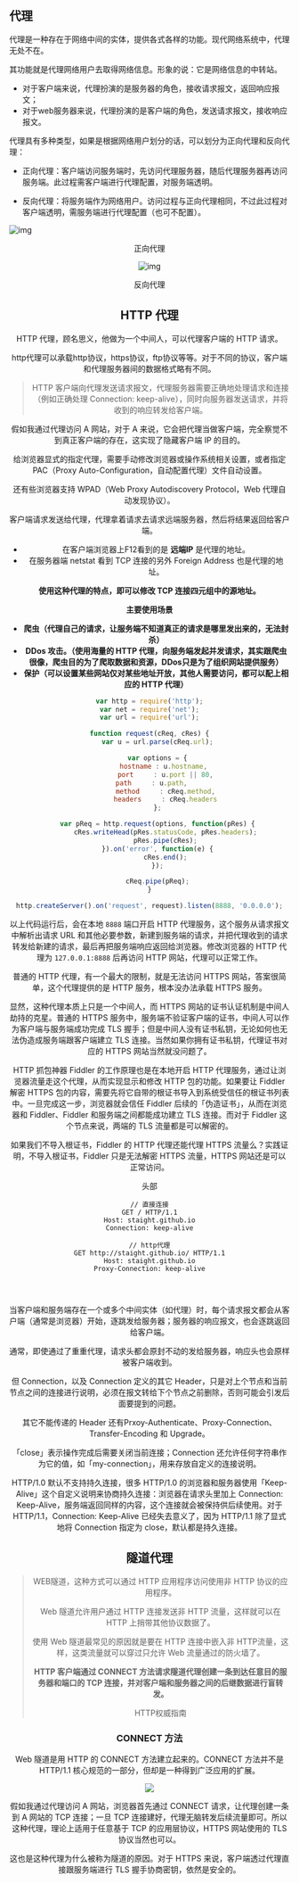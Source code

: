 ## 代理



代理是一种存在于网络中间的实体，提供各式各样的功能。现代网络系统中，代理无处不在。

其功能就是代理网络用户去取得网络信息。形象的说：它是网络信息的中转站。

- 对于客户端来说，代理扮演的是服务器的角色，接收请求报文，返回响应报文；
- 对于web服务器来说，代理扮演的是客户端的角色，发送请求报文，接收响应报文。



代理具有多种类型，如果是根据网络用户划分的话，可以划分为正向代理和反向代理：

- 正向代理：客户端访问服务端时，先访问代理服务器，随后代理服务器再访问服务端。此过程需客户端进行代理配置，对服务端透明。

- 反向代理：将服务端作为网络用户。访问过程与正向代理相同，不过此过程对客户端透明，需服务端进行代理配置（也可不配置）。



![img](https://gss0.baidu.com/7LsWdDW5_xN3otqbppnN2DJv/zhidao/pic/item/a2cc7cd98d1001e96d753f76b10e7bec54e79779.jpg)

<center>正向代理<center/>



![img](https://gss0.baidu.com/7LsWdDW5_xN3otqbppnN2DJv/zhidao/pic/item/a8014c086e061d95f3f21c4172f40ad162d9ca17.jpg)

<center>反向代理</center>





## HTTP 代理



HTTP 代理，顾名思义，他做为一个中间人，可以代理客户端的 HTTP 请求。

http代理可以承载http协议，https协议，ftp协议等等。对于不同的协议，客户端和代理服务器间的数据格式略有不同。

> HTTP 客户端向代理发送请求报文，代理服务器需要正确地处理请求和连接（例如正确处理 Connection: keep-alive），同时向服务器发送请求，并将收到的响应转发给客户端。



假如我通过代理访问 A 网站，对于 A 来说，它会把代理当做客户端，完全察觉不到真正客户端的存在，这实现了隐藏客户端 IP 的目的。

给浏览器显式的指定代理，需要手动修改浏览器或操作系统相关设置，或者指定 PAC（Proxy Auto-Configuration，自动配置代理）文件自动设置。

还有些浏览器支持 WPAD（Web Proxy Autodiscovery Protocol，Web 代理自动发现协议）。



客户端请求发送给代理，代理拿着请求去请求远端服务器，然后将结果返回给客户端。

- 在客户端浏览器上F12看到的是 **远端IP** 是代理的地址。
- 在服务器端 netstat 看到 TCP 连接的另外 Foreign Address 也是代理的地址。



**使用这种代理的特点，即可以修改 TCP 连接四元组中的源地址。**

**主要使用场景**

- **爬虫（代理自己的请求，让服务端不知道真正的请求是哪里发出来的，无法封杀）**
- **DDos 攻击。（使用海量的 HTTP 代理，向服务端发起并发请求，其实跟爬虫很像，爬虫目的为了爬取数据和资源，DDos只是为了组织网站提供服务）**
- **保护（可以设置某些网站仅对某些地址开放，其他人需要访问，都可以配上相应的 HTTP 代理）**



```javascript
var http = require('http');
var net = require('net');
var url = require('url');

function request(cReq, cRes) {
    var u = url.parse(cReq.url);

    var options = {
        hostname : u.hostname, 
        port     : u.port || 80,
        path     : u.path,       
        method     : cReq.method,
        headers     : cReq.headers
    };

    var pReq = http.request(options, function(pRes) {
        cRes.writeHead(pRes.statusCode, pRes.headers);
        pRes.pipe(cRes);
    }).on('error', function(e) {
        cRes.end();
    });

    cReq.pipe(pReq);
}

http.createServer().on('request', request).listen(8888, '0.0.0.0');
```



以上代码运行后，会在本地 `8888` 端口开启 HTTP 代理服务，这个服务从请求报文中解析出请求 URL 和其他必要参数，新建到服务端的请求，并把代理收到的请求转发给新建的请求，最后再把服务端响应返回给浏览器。修改浏览器的 HTTP 代理为 `127.0.0.1:8888` 后再访问 HTTP 网站，代理可以正常工作。

普通的 HTTP 代理，有一个最大的限制，就是无法访问 HTTPS 网站，答案很简单，这个代理提供的是 HTTP 服务，根本没办法承载 HTTPS 服务。

显然，这种代理本质上只是一个中间人，而 HTTPS 网站的证书认证机制是中间人劫持的克星。普通的 HTTPS 服务中，服务端不验证客户端的证书，中间人可以作为客户端与服务端成功完成 TLS 握手；但是中间人没有证书私钥，无论如何也无法伪造成服务端跟客户端建立 TLS 连接。当然如果你拥有证书私钥，代理证书对应的 HTTPS 网站当然就没问题了。



HTTP 抓包神器 Fiddler 的工作原理也是在本地开启 HTTP 代理服务，通过让浏览器流量走这个代理，从而实现显示和修改 HTTP 包的功能。如果要让 Fiddler 解密 HTTPS 包的内容，需要先将它自带的根证书导入到系统受信任的根证书列表中。一旦完成这一步，浏览器就会信任 Fiddler 后续的「伪造证书」，从而在浏览器和 Fiddler、Fiddler 和服务端之间都能成功建立 TLS 连接。而对于 Fiddler 这个节点来说，两端的 TLS 流量都是可以解密的。

如果我们不导入根证书，Fiddler 的 HTTP 代理还能代理 HTTPS 流量么？实践证明，不导入根证书，Fiddler 只是无法解密 HTTPS 流量，HTTPS 网站还是可以正常访问。





头部 



```
// 直接连接
GET / HTTP/1.1
Host: staight.github.io
Connection: keep-alive

// http代理
GET http://staight.github.io/ HTTP/1.1
Host: staight.github.io
Proxy-Connection: keep-alive




```

当客户端和服务端存在一个或多个中间实体（如代理）时，每个请求报文都会从客户端（通常是浏览器）开始，逐跳发给服务器；服务器的响应报文，也会逐跳返回给客户端。

通常，即使通过了重重代理，请求头都会原封不动的发给服务器，响应头也会原样被客户端收到。

但 Connection，以及 Connection 定义的其它 Header，只是对上个节点和当前节点之间的连接进行说明，必须在报文转给下个节点之前删除，否则可能会引发后面要提到的问题。

其它不能传递的 Header 还有Prxoy-Authenticate、Proxy-Connection、Transfer-Encoding 和 Upgrade。



「close」表示操作完成后需要关闭当前连接；Connection 还允许任何字符串作为它的值，如「my-connection」，用来存放自定义的连接说明。

HTTP/1.0 默认不支持持久连接，很多 HTTP/1.0 的浏览器和服务器使用「Keep-Alive」这个自定义说明来协商持久连接：浏览器在请求头里加上 Connection: Keep-Alive，服务端返回同样的内容，这个连接就会被保持供后续使用。对于 HTTP/1.1，Connection: Keep-Alive 已经失去意义了，因为 HTTP/1.1 除了显式地将 Connection 指定为 close，默认都是持久连接。





## 隧道代理



> WEB隧道，这种方式可以通过 HTTP 应用程序访问使用非 HTTP 协议的应用程序。
>
> Web 隧道允许用户通过 HTTP 连接发送非 HTTP 流量，这样就可以在 HTTP 上捎带其他协议数据了。
>
> 
>
> 使用 Web 隧道最常见的原因就是要在 HTTP 连接中嵌入非 HTTP流量，这样，这类流量就可以穿过只允许 Web 流量通过的防火墙了。
>
> 
>
> **HTTP 客户端通过 CONNECT 方法请求隧道代理创建一条到达任意目的服务器和端口的 TCP 连接，并对客户端和服务器之间的后继数据进行盲转发。**
>
> HTTP权威指南



### CONNECT 方法



Web 隧道是用 HTTP 的 CONNECT 方法建立起来的。CONNECT 方法并不是 HTTP/1.1 核心规范的一部分，但却是一种得到广泛应用的扩展。



![](../http/assets/web-tunels.png)





假如我通过代理访问 A 网站，浏览器首先通过 CONNECT 请求，让代理创建一条到 A 网站的 TCP 连接；一旦 TCP 连接建好，代理无脑转发后续流量即可。所以这种代理，理论上适用于任意基于 TCP 的应用层协议，HTTPS 网站使用的 TLS 协议当然也可以。

这也是这种代理为什么被称为隧道的原因。对于 HTTPS 来说，客户端透过代理直接跟服务端进行 TLS 握手协商密钥，依然是安全的。